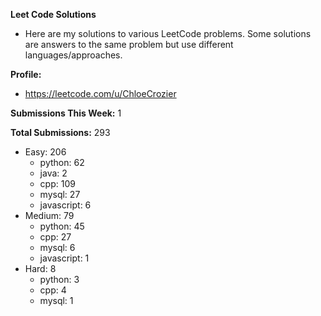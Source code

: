 **Leet Code Solutions**

- Here are my solutions to various LeetCode problems. Some solutions are answers to the same problem but use different languages/approaches.

**Profile:**

- https://leetcode.com/u/ChloeCrozier

**Submissions This Week:** 1

**Total Submissions:** 293
- Easy: 206
  - python: 62
  - java: 2
  - cpp: 109
  - mysql: 27
  - javascript: 6
- Medium: 79
  - python: 45
  - cpp: 27
  - mysql: 6
  - javascript: 1
- Hard: 8
  - python: 3
  - cpp: 4
  - mysql: 1